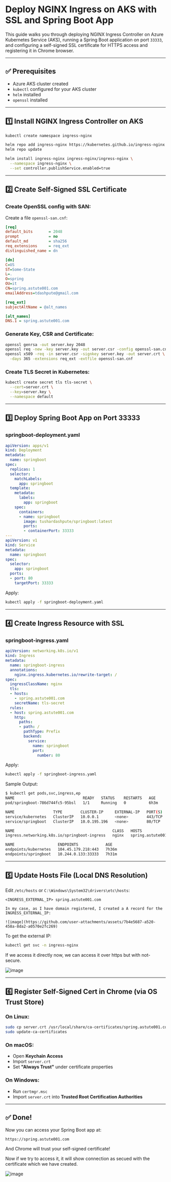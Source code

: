 # Deploy NGINX Ingress on AKS with SSL and Spring Boot App

This guide walks you through deploying NGINX Ingress Controller on Azure Kubernetes Service (AKS), running a Spring Boot application on port `33333`, and configuring a self-signed SSL certificate for HTTPS access and registering it in Chrome browser.

---

## ✅ Prerequisites
- Azure AKS cluster created
- `kubectl` configured for your AKS cluster
- `helm` installed
- `openssl` installed

---

## 1️⃣ Install NGINX Ingress Controller on AKS
```bash
kubectl create namespace ingress-nginx

helm repo add ingress-nginx https://kubernetes.github.io/ingress-nginx
helm repo update

helm install ingress-nginx ingress-nginx/ingress-nginx \
  --namespace ingress-nginx \
  --set controller.publishService.enabled=true
```

---

## 2️⃣ Create Self-Signed SSL Certificate

### Create OpenSSL config with SAN:
Create a file `openssl-san.cnf`:
```ini
[req]
default_bits       = 2048
prompt             = no
default_md         = sha256
req_extensions     = req_ext
distinguished_name = dn

[dn]
C=US
ST=Some-State
L=.
O=spring
OU=it
CN=spring.astute001.com
emailAddress=tdashpute@gmail.com

[req_ext]
subjectAltName = @alt_names

[alt_names]
DNS.1 = spring.astute001.com
```

### Generate Key, CSR and Certificate:
```bash
openssl genrsa -out server.key 2048
openssl req -new -key server.key -out server.csr -config openssl-san.cnf
openssl x509 -req -in server.csr -signkey server.key -out server.crt \
  -days 365 -extensions req_ext -extfile openssl-san.cnf
```

### Create TLS Secret in Kubernetes:
```bash
kubectl create secret tls tls-secret \
  --cert=server.crt \
  --key=server.key \
  --namespace default
```

---

## 3️⃣ Deploy Spring Boot App on Port 33333

### springboot-deployment.yaml
```yaml
apiVersion: apps/v1
kind: Deployment
metadata:
  name: springboot
spec:
  replicas: 1
  selector:
    matchLabels:
      app: springboot
  template:
    metadata:
      labels:
        app: springboot
    spec:
      containers:
      - name: springboot
        image: tushardashpute/springboot:latest
        ports:
        - containerPort: 33333
---
apiVersion: v1
kind: Service
metadata:
  name: springboot
spec:
  selector:
    app: springboot
  ports:
  - port: 80
    targetPort: 33333
```

Apply:
```bash
kubectl apply -f springboot-deployment.yaml
```

---

## 4️⃣ Create Ingress Resource with SSL

### springboot-ingress.yaml
```yaml
apiVersion: networking.k8s.io/v1
kind: Ingress
metadata:
  name: springboot-ingress
  annotations:
    nginx.ingress.kubernetes.io/rewrite-target: /
spec:
  ingressClassName: nginx
  tls:
  - hosts:
    - spring.astute001.com
    secretName: tls-secret
  rules:
  - host: spring.astute001.com
    http:
      paths:
      - path: /
        pathType: Prefix
        backend:
          service:
            name: springboot
            port:
              number: 80
```

Apply:
```bash
kubectl apply -f springboot-ingress.yaml
```
Sample Output:
```bash
$ kubectl get pods,svc,ingress,ep
NAME                              READY   STATUS    RESTARTS   AGE
pod/springboot-786d744fc5-95bsl   1/1     Running   0          6h3m

NAME                 TYPE        CLUSTER-IP     EXTERNAL-IP   PORT(S)   AGE
service/kubernetes   ClusterIP   10.0.0.1       <none>        443/TCP   7h36m
service/springboot   ClusterIP   10.0.195.196   <none>        80/TCP    7h31m

NAME                                           CLASS   HOSTS                  ADDRESS         PORTS     AGE
ingress.networking.k8s.io/springboot-ingress   nginx   spring.astute001.com   74.179.192.68   80, 443   7h27m

NAME                   ENDPOINTS            AGE
endpoints/kubernetes   104.45.179.218:443   7h36m
endpoints/springboot   10.244.0.133:33333   7h31m
```
---

## 5️⃣ Update Hosts File (Local DNS Resolution)
Edit `/etc/hosts` or `C:\Windows\System32\drivers\etc\hosts`:
```
<INGRESS_EXTERNAL_IP> spring.astute001.com

In my case, as I have domain registered, I created a A record for the INGRESS_EXTERNAL_IP:

![image](https://github.com/user-attachments/assets/7b4e5687-a520-458a-8da2-a0570e2fc269)

```

To get the external IP:
```bash
kubectl get svc -n ingress-nginx
```
If we access it directly now, we can access it over https but with not-secure.

![image](https://github.com/user-attachments/assets/2b694f68-8143-4df8-8584-e0f1b208aefe)


---

## 6️⃣ Register Self-Signed Cert in Chrome (via OS Trust Store)

### On Linux:
```bash
sudo cp server.crt /usr/local/share/ca-certificates/spring.astute001.com.crt
sudo update-ca-certificates
```

### On macOS:
- Open **Keychain Access**
- Import `server.crt`
- Set **"Always Trust"** under certificate properties

### On Windows:
- Run `certmgr.msc`
- Import `server.crt` into **Trusted Root Certification Authorities**

---

## ✅ Done!
Now you can access your Spring Boot app at:
```
https://spring.astute001.com
```
And Chrome will trust your self-signed certificate!

Now if we try to access it, it will show connection as secued with the certificate which we have created.

![image](https://github.com/user-attachments/assets/67d50c61-ded5-42aa-a1d8-885b18fb19d8)

